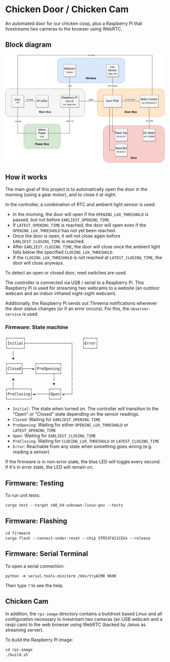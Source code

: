 # Chicken Door / Chicken Cam

An automated door for our chicken coop, plus a Raspberry Pi that livestreams
two cameras to the browser using WebRTC.

## Block diagram

![Block diagram](chicken-coop.png)

## How it works

The main goal of this project is to automatically open the door in the morning
(using a gear motor), and to close it at night.

In the controller, a combination of RTC and ambient light sensor is used:

- In the morning, the door will open if the `OPENING_LUX_THRESHOLD` is passed,
  but not before `EARLIEST_OPENING_TIME`.
- If `LATEST_OPENING_TIME` is reached, the door will open even if the
  `OPENING_LUX_THRESHOLD` has not yet been reached.
- Once the door is open, it will not close again before `EARLIEST_CLOSING_TIME`
  is reached.
- After `EARLIEST_CLOSING_TIME`, the door will close once the ambient light
  falls below the specified `CLOSING_LUX_THRESHOLD`.
- If the `CLOSING_LUX_THRESHOLD` is not reached at `LATEST_CLOSING_TIME`, the
  door will close anyways.

To detect an open or closed door, reed switches are used.

The controller is connected via USB / serial to a Raspberry Pi. This Raspberry
Pi is used for streaming two webcams to a website (an outdoor webcam and an
indoor infrared night-sight webcam).

Additionally, the Raspberry Pi sends out Threema notifications whenever the
door status changes (or if an error occurs). For this, the `observer-service`
is used.

### Firmware: State machine

    ┌───────┐                         ┌─────┐
    │Initial├────────────────────┐    │Error│
    └───────┘                    │    └─────┘
       │                         │
       ▼                         │
    ┌──────┐     ┌──────────┐    │
    │Closed├────►│PreOpening│    │
    └──────┘     └───────┬──┘    │
       ▲                 │       │
       │                 ▼       │
    ┌──┴───────┐       ┌────┐    │
    │PreClosing│◄──────┤Open│◄───┘
    └──────────┘       └────┘

- `Initial`: The state when turned on. The controller will transition to the
  "Open" or "Closed" state depending on the sensor readings.
- `Closed`: Waiting for `EARLIEST_OPENING_TIME`
- `PreOpening`: Waiting for either `OPENING_LUX_THRESHOLD` or `LATEST_OPENING_TIME`
- `Open`: Waiting for `EARLIEST_CLOSING_TIME`
- `PreClosing`: Waiting for `CLOSING_LUX_THRESHOLD` or `LATEST_CLOSING_TIME`
- `Error`: Reachable from any state when something goes wrong (e.g. reading a sensor)

If the firmware is in non-error state, the blue LED will toggle every second.
If it's in error state, the LED will remain on.

## Firmware: Testing

To run unit tests:

    cargo test --target x86_64-unknown-linux-gnu --tests

## Firmware: Flashing

    cd firmware
    cargo flash --connect-under-reset --chip STM32F411CEUx --release

## Firmware: Serial Terminal

To open a serial connection:

    python -m serial.tools.miniterm /dev/ttyACM0 9600

Then type `?` to see the help.

## Chicken Cam

In addition, the `rpi-image` directory contains a buildroot based Linux and all
configuration necessary to livestream two cameras (an USB webcam and a raspi
cam) to the web browser using WebRTC (backed by Janus as streaming server).

To build the Raspberry Pi image:

    cd rpi-image
    ./build.sh
